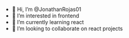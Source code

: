 - 👋 Hi, I’m @JonathanRojas01
- 👀 I’m interested in frontend
- 🌱 I’m currently learning react
- 💞️ I’m looking to collaborate on react projects

<!---
JonathanRojas01/JonathanRojas01 is a ✨ special ✨ repository because its `README.md` (this file) appears on your GitHub profile.
You can click the Preview link to take a look at your changes.
--->

